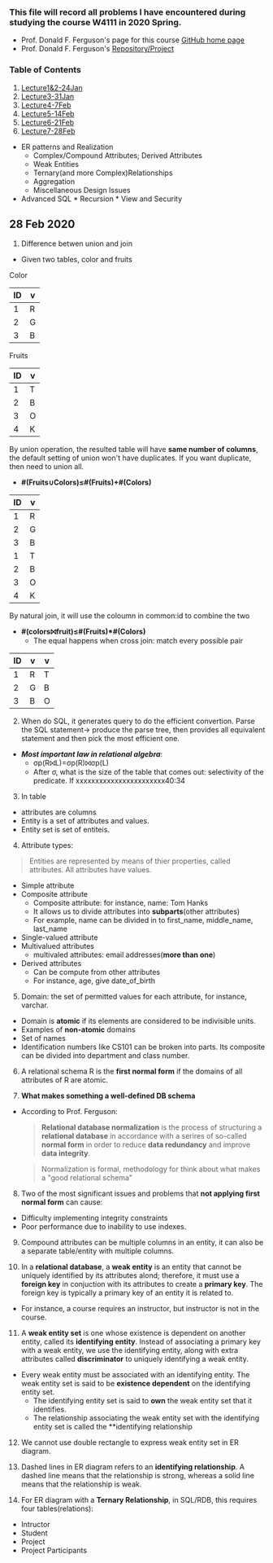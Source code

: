 

### This file will record all problems I have encountered during studying the course W4111 in 2020 Spring.
* Prof. Donald F. Ferguson's page for this course [GitHub home page](https://donald-f-ferguson.github.io/IntroToDatabases/)
* Prof. Donald F. Ferguson's [Repository/Project](https://github.com/donald-f-ferguson/IntroToDatabases)

### Table of Contents

1. [Lecture1&2-24Jan](https://github.com/zijun-zhao/fishLearning/blob/master/COMS4111/Lecture1&2_Intro&Overview.md)
2. [Lecture3-31Jan](https://github.com/zijun-zhao/fishLearning/blob/master/COMS4111/Lecture3.md)
3. [Lecture4-7Feb](#my-second-title)
4. [Lecture5-14Feb](https://github.com/zijun-zhao/fishLearning/blob/master/COMS4111/Lecture5_ERModel_SQL.md)
5. [Lecture6-21Feb](https://github.com/zijun-zhao/fishLearning/blob/master/COMS4111/Lecture6_RelationalAlgebra.md)
6. [Lecture7-28Feb](https://github.com/zijun-zhao/fishLearning/blob/master/COMS4111/Lecture7_Wrap_up.md)




  * ER patterns and Realization
      * Complex/Compound Attributes; Derived Attributes
      * Weak Entities
      * Ternary(and more Complex)Relationships
      * Aggregation
      * Miscellaneous Design Issues
   * Advanced SQL
    * Recursion
    * View and Security
  
## 28 Feb 2020
1. Difference betwen union and join
* Given two tables, color and fruits

Color
    
| ID  | v |
| ------------- | ------------- |
|1  | R  |
| 2  | G |
| 3 | B |

Fruits
    
| ID  | v |
| ------------- | ------------- |
|1  | T  |
| 2  | B |
| 3 | O |
| 4 | K |

By union operation, the resulted table will have **same number of columns**, the default setting of union won't have duplicates. If you want duplicate, then need to union all.
  * **#(Fruits∪Colors)≤#(Fruits)+#(Colors)**

| ID  | v |
| ------------- | ------------- |
|1  | R  |
| 2  | G |
| 3 | B |
|1  | T  |
| 2  | B |
| 3 | O |
| 4 | K |


By natural join, it will use the coloumn in common:id to combine the two
  * **#(colors⨝fruit)≤#(Fruits)\*#(Colors)**
      * The equal happens when cross join: match every possible pair
      
| ID  | v | v |
| ------------- | ------------- | ------------- |
|1  | R  |T  |
| 2  | G | B |
| 3 | B | O |

2. When do SQL, it generates query to do the efficient convertion. Parse the SQL statement-> produce the parse tree, then provides all equivalent statement and then pick the most efficient one. 

* ***Most important law in relational algebra***:
  * σp(R⨝L)=σp(R)⨝σp(L)
  * After σ, what is the size of the table that comes out: selectivity of the predicate. If xxxxxxxxxxxxxxxxxxxxxxx40:34
 
 3. In table
 * attributes are columns
 * Entity is a set of attributes and values.
 * Entity set is set of entiteis.
 
4. Attribute types:
> Entities are represented by means of thier properties, called attributes. All attributes have values.

* Simple attribute
* Composite attribute
  * Composite attribute: for instance, name: Tom Hanks
  * It allows us to divide attributes into **subparts**(other attributes)
   * For example, name can be divided in to first_name, middle_name, last_name
* Single-valued attribute
* Multivalued attributes
  * multivaled attributes: email addresses(**more than one**)
* Derived attributes
  * Can be compute from other attributes
  * For instance, age, give date_of_birth
  
5. Domain: the set of permitted values for each attribute, for instance, varchar.
 * Domain is **atomic** if its elements are considered to be indivisible units.
 * Examples of **non-atomic** domains
  * Set of names
  * Identification numbers like CS101 can be broken into parts. Its composite can be divided into department and class number.

6. A relational schema R is the **first normal form** if the domains of all attributes of R are atomic.

7. **What makes something a well-defined DB schema**
* According to Prof. Ferguson:
  > **Relational database normalization** is the process of structuring a **relational database** in accordance with a serires of so-called **normal form** in order to reduce **data redundancy** and improve **data integrity**.

  > Normalization is formal, methodology for think about what makes a "good relational schema"
  
8. Two of the most significant issues and problems that **not applying first normal form** can cause:
  * Difficulty implementing integrity constraints
  * Poor performance due to inability to use indexes.
9. Compound attributes can be multiple columns in an entity, it can also be a separate table/entity with multiple columns.

10. In a **relational database**, a **weak entity** is an entity that cannot be uniquely identified by its attributes alond; therefore, it must use a **foreign key** in conjuction with its attributes to create a **primary key**. The foreign key is typically a primary key of an entity it is related to.
  * For instance, a course requires an instructor, but instructor is not in the course.

11. A **weak entity set** is one whose existence is dependent on another entity, called its **identifying entity**. Instead of associating a primary key with a weak entity, we use the identifying entity, along with extra attributes called **discriminator** to uniquely identifying a weak entity.

* Every weak entity must be associated with an identifying entity. The weak entity set is said to be **existence dependent** on the identifying entity set.
  * The identifying entity set is said to **own** the weak entity set that it identifies.
  * The relationship associating the weak entity set with the identifying entity set is called the **identifying relationship

12. We cannot use double rectangle to express weak entity set in ER diagram.

13. Dashed lines in ER diagram refers to an **identifying relationship**. A dashed line means that the relationship is strong, whereas a solid line means that the relationship is weak. 

14. For ER diagram with a **Ternary Relationship**, in SQL/RDB, this requires four tables(relations):
 * Intructor
 * Student
 * Project
 * Project Participants
